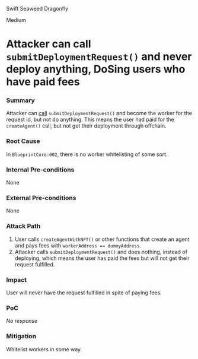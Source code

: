 Swift Seaweed Dragonfly

Medium

# Attacker can call `submitDeploymentRequest()` and never deploy anything, DoSing users who have paid fees

### Summary

Attacker can [call](https://github.com/sherlock-audit/2025-03-crestal-network/blob/main/crestal-omni-contracts/src/BlueprintCore.sol#L620) `submitDeploymentRequest()` and become the worker for the request id, but not do anything. This means the user had paid for the `createAgent()` call, but not get their deployment through offchain. 

### Root Cause

In `BlueprintCore:602`, there is no worker whitelisting of some sort.

### Internal Pre-conditions

None

### External Pre-conditions

None

### Attack Path

1. User calls `createAgentWithNFT()` or other functions that create an agent and pays fees with `workerAddress == dummyAddress`.
2. Attacker calls `submitDeploymentRequest()` and does nothing, instead of deploying, which means the user has paid the fees but will not get their request fulfilled.

### Impact

User will never have the request fulfilled in spite of paying fees.

### PoC

_No response_

### Mitigation

Whitelist workers in some way.